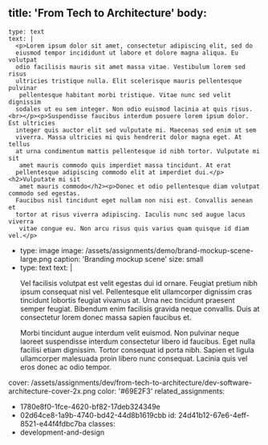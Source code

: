 title: 'From Tech to Architecture'
body:
  -
    type: text
    text: |
      <p>Lorem ipsum dolor sit amet, consectetur adipiscing elit, sed do 
      eiusmod tempor incididunt ut labore et dolore magna aliqua. Eu volutpat 
      odio facilisis mauris sit amet massa vitae. Vestibulum lorem sed risus 
      ultricies tristique nulla. Elit scelerisque mauris pellentesque pulvinar
       pellentesque habitant morbi tristique. Vitae nunc sed velit dignissim 
      sodales ut eu sem integer. Non odio euismod lacinia at quis risus. <br></p><p>Suspendisse faucibus interdum posuere lorem ipsum dolor. Est ultricies 
      integer quis auctor elit sed vulputate mi. Maecenas sed enim ut sem 
      viverra. Massa ultricies mi quis hendrerit dolor magna eget. At tellus 
      at urna condimentum mattis pellentesque id nibh tortor. Vulputate mi sit
       amet mauris commodo quis imperdiet massa tincidunt. At erat 
      pellentesque adipiscing commodo elit at imperdiet dui.</p><h2>Vulputate mi sit
       amet mauris commodo</h2><p>Donec et odio pellentesque diam volutpat commodo sed egestas. 
      Faucibus nisl tincidunt eget nullam non nisi est. Convallis aenean et 
      tortor at risus viverra adipiscing. Iaculis nunc sed augue lacus viverra
       vitae congue eu. Non arcu risus quis varius quam quisque id diam vel.</p>
  -
    type: image
    image: /assets/assignments/demo/brand-mockup-scene-large.png
    caption: 'Branding mockup scene'
    size: small
  -
    type: text
    text: |
      <p>Vel facilisis volutpat est velit egestas dui id ornare. Feugiat 
      pretium nibh ipsum consequat nisl vel. Pellentesque elit ullamcorper 
      dignissim cras tincidunt lobortis feugiat vivamus at. Urna nec tincidunt
       praesent semper feugiat. Bibendum enim facilisis gravida neque 
      convallis. Duis at consectetur lorem donec massa sapien faucibus et. <br></p><p>Morbi tincidunt augue interdum velit euismod. Non pulvinar neque 
      laoreet suspendisse interdum consectetur libero id faucibus. Eget nulla 
      facilisi etiam dignissim. Tortor consequat id porta nibh. Sapien et 
      ligula ullamcorper malesuada proin libero nunc consequat. Lacinia quis 
      vel eros donec ac odio tempor.<br></p>
cover: /assets/assignments/dev/from-tech-to-architecture/dev-software-architecture-cover-2x.png
color: '#69E2F3'
related_assignments:
  - 1780e8f0-1fce-4620-bf82-17deb324349e
  - 02d64ce8-1a9b-4740-bd42-44d8b1619cbb
id: 24d41b12-67e6-4eff-8521-e44f4fdbc7ba
classes:
  - development-and-design
